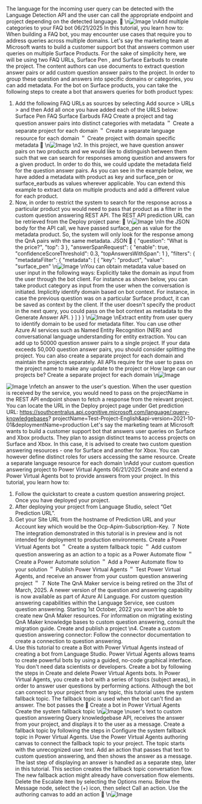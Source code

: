 The language for the incoming user query can be detected with the Language Detection API
and the user can call the appropriate endpoint and project depending on the detected
language.

\n![Image](images/page1181_image1.png)
\nAdd multiple categories to your FAQ bot
06/21/2025
In this tutorial, you learn how to:
When building a FAQ bot, you may encounter use cases that require you to address queries
across multiple domains. Let's say the marketing team at Microsoft wants to build a customer
support bot that answers common user queries on multiple Surface Products. For the sake of
simplicity here, we will be using two FAQ URLs, Surface Pen
, and Surface Earbuds
 to create
the project.
The content authors can use documents to extract question answer pairs or add custom
question answer pairs to the project. In order to group these question and answers into
specific domains or categories, you can add metadata.
For the bot on Surface products, you can take the following steps to create a bot that answers
queries for both product types:
1. Add the following FAQ URLs as sources by selecting Add source > URLs > and then Add
all once you have added each of the URLS below:
Surface Pen FAQ
Surface Earbuds FAQ
Create a project and tag question answer pairs into distinct categories with metadata
＂
Create a separate project for each domain
＂
Create a separate language resource for each domain
＂
Create project with domain specific metadata

\n![Image](images/page1182_image1.png)
\n2. In this project, we have question answer pairs on two products and we would like to
distinguish between them such that we can search for responses among question and
answers for a given product. In order to do this, we could update the metadata field for
the question answer pairs.
As you can see in the example below, we have added a metadata with product as key and
surface_pen or surface_earbuds as values wherever applicable. You can extend this
example to extract data on multiple products and add a different value for each product.
3. Now, in order to restrict the system to search for the response across a particular product
you would need to pass that product as a filter in the custom question answering REST
API.
The REST API prediction URL can be retrieved from the Deploy project pane:

\n![Image](images/page1183_image1.png)
\nIn the JSON body for the API call, we have passed surface_pen as value for the metadata
product. So, the system will only look for the response among the QnA pairs with the
same metadata.
JSON

    {
      "question": "What is the price?",
      "top": 3
    },
    "answerSpanRequest": {
      "enable": true,
      "confidenceScoreThreshold": 0.3,
      "topAnswersWithSpan": 1
    },
    "filters": {
      "metadataFilter": {
        "metadata": [
          {
            "key": "product",
            "value": "surface_pen"
\n![Image](images/page1184_image1.png)
\nYou can obtain metadata value based on user input in the following ways:
Explicitly take the domain as input from the user through the bot client. For instance
as shown below, you can take product category as input from the user when the
conversation is initiated.
Implicitly identify domain based on bot context. For instance, in case the previous
question was on a particular Surface product, it can be saved as context by the
client. If the user doesn't specify the product in the next query, you could pass on
the bot context as metadata to the Generate Answer API.
          }
        ]
      }
    }
\n![Image](images/page1185_image1.png)
\nExtract entity from user query to identify domain to be used for metadata filter. You
can use other Azure AI services such as Named Entity Recognition (NER) and
conversational language understanding for entity extraction.
You can add up to 50000 question answer pairs to a single project. If your data exceeds 50,000
question answer pairs, you should consider splitting the project.
You can also create a separate project for each domain and maintain the projects separately.
All APIs require for the user to pass on the project name to make any update to the project or
How large can our projects be?
Create a separate project for each domain
\n![Image](images/page1186_image1.png)

![Image](images/page1186_image2.png)
\nfetch an answer to the user's question.
When the user question is received by the service, you would need to pass on the projectName
in the REST API endpoint shown to fetch a response from the relevant project. You can locate
the URL in the Deploy project page under Get prediction URL:
https://southcentralus.api.cognitive.microsoft.com/language/:query-knowledgebases?
projectName=Test-Project-English&api-version=2021-10-01&deploymentName=production
Let's say the marketing team at Microsoft wants to build a customer support bot that answers
user queries on Surface and Xbox products. They plan to assign distinct teams to access
projects on Surface and Xbox. In this case, it is advised to create two custom question
answering resources - one for Surface and another for Xbox. You can however define distinct
roles for users accessing the same resource.
Create a separate language resource for each
domain
\nAdd your custom question answering
project to Power Virtual Agents
06/21/2025
Create and extend a Power Virtual Agents
 bot to provide answers from your project.
In this tutorial, you learn how to:
1. Follow the quickstart to create a custom question answering project. Once you have
deployed your project.
2. After deploying your project from Language Studio, select “Get Prediction URL”.
3. Get your Site URL from the hostname of Prediction URL and your Account key which
would be the Ocp-Apim-Subscription-Key.
７ Note
The integration demonstrated in this tutorial is in preview and is not intended for
deployment to production environments.
Create a Power Virtual Agents bot
＂
Create a system fallback topic
＂
Add custom question answering as an action to a topic as a Power Automate flow
＂
Create a Power Automate solution
＂
Add a Power Automate flow to your solution
＂
Publish Power Virtual Agents
＂
Test Power Virtual Agents, and receive an answer from your custom question answering
project
＂
７ Note
The QnA Maker service is being retired on the 31st of March, 2025. A newer version of the
question and answering capability is now available as part of Azure AI Language. For
custom question answering capabilities within the Language Service, see custom question
answering. Starting 1st October, 2022 you won’t be able to create new QnA Maker
resources. For information on migrating existing QnA Maker knowledge bases to custom
question answering, consult the migration guide.
Create and publish a project
\n4. Create a custom question answering connector: Follow the connector documentation to
create a connection to question answering.
5. Use this tutorial to create a Bot with Power Virtual Agents instead of creating a bot from
Language Studio.
Power Virtual Agents
 allows teams to create powerful bots by using a guided, no-code
graphical interface. You don't need data scientists or developers.
Create a bot by following the steps in Create and delete Power Virtual Agents bots.
In Power Virtual Agents, you create a bot with a series of topics (subject areas), in order to
answer user questions by performing actions.
Although the bot can connect to your project from any topic, this tutorial uses the system
fallback topic. The fallback topic is used when the bot can't find an answer. The bot passes the

Create a bot in Power Virtual Agents
Create the system fallback topic
\n![Image](images/page1189_image1.png)
\nuser's text to custom question answering Query knowledgebase API, receives the answer from
your project, and displays it to the user as a message.
Create a fallback topic by following the steps in Configure the system fallback topic in Power
Virtual Agents.
Use the Power Virtual Agents authoring canvas to connect the fallback topic to your project.
The topic starts with the unrecognized user text. Add an action that passes that text to custom
question answering, and then shows the answer as a message. The last step of displaying an
answer is handled as a separate step, later in this tutorial.
This section creates the fallback topic conversation flow.
The new fallback action might already have conversation flow elements. Delete the Escalate
item by selecting the Options menu.
Below the Message node, select the (+) icon, then select Call an action.
Use the authoring canvas to add an action

\n![Image](images/page1190_image1.png)